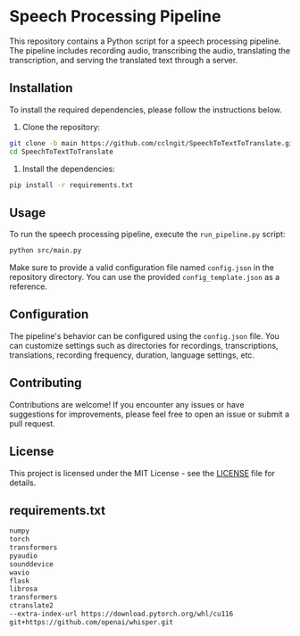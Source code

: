 # Speech Processing Pipeline

This repository contains a Python script for a speech processing pipeline. The pipeline includes recording audio, transcribing the audio, translating the transcription, and serving the translated text through a server.

## Installation

To install the required dependencies, please follow the instructions below.

1. Clone the repository:

```bash
git clone -b main https://github.com/cclngit/SpeechToTextToTranslate.git
cd SpeechToTextToTranslate
```

1. Install the dependencies:

```bash
pip install -r requirements.txt
```

## Usage

To run the speech processing pipeline, execute the `run_pipeline.py` script:

```bash
python src/main.py
```

Make sure to provide a valid configuration file named `config.json` in the repository directory. You can use the provided `config_template.json` as a reference.

## Configuration

The pipeline's behavior can be configured using the `config.json` file. You can customize settings such as directories for recordings, transcriptions, translations, recording frequency, duration, language settings, etc.

## Contributing

Contributions are welcome! If you encounter any issues or have suggestions for improvements, please feel free to open an issue or submit a pull request.

## License

This project is licensed under the MIT License - see the [LICENSE](LICENSE) file for details.

## requirements.txt

```txt
numpy
torch
transformers
pyaudio
sounddevice
wavio
flask
librosa
transformers
ctranslate2
--extra-index-url https://download.pytorch.org/whl/cu116
git+https://github.com/openai/whisper.git
```